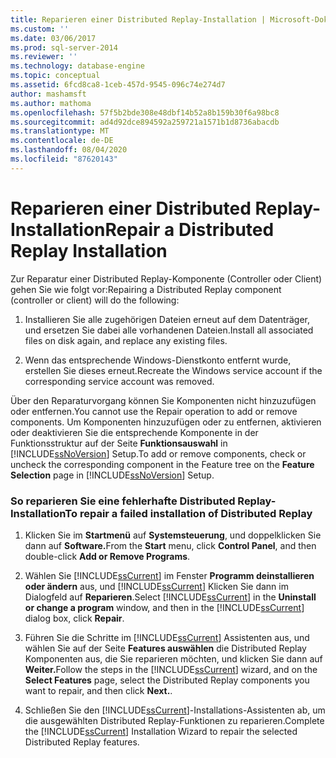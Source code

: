 ```yaml
---
title: Reparieren einer Distributed Replay-Installation | Microsoft-Dokumentation
ms.custom: ''
ms.date: 03/06/2017
ms.prod: sql-server-2014
ms.reviewer: ''
ms.technology: database-engine
ms.topic: conceptual
ms.assetid: 6fcd8ca8-1ceb-457d-9545-096c74e274d7
author: mashamsft
ms.author: mathoma
ms.openlocfilehash: 57f5b2bde308e48dbf14b52a8b159b30f6a98bc8
ms.sourcegitcommit: ad4d92dce894592a259721a1571b1d8736abacdb
ms.translationtype: MT
ms.contentlocale: de-DE
ms.lasthandoff: 08/04/2020
ms.locfileid: "87620143"
---
```

# <a name="repair-a-distributed-replay-installation"></a><span data-ttu-id="61f98-102">Reparieren einer Distributed Replay-Installation</span><span class="sxs-lookup"><span data-stu-id="61f98-102">Repair a Distributed Replay Installation</span></span>
  <span data-ttu-id="61f98-103">Zur Reparatur einer Distributed Replay-Komponente (Controller oder Client) gehen Sie wie folgt vor:</span><span class="sxs-lookup"><span data-stu-id="61f98-103">Repairing a Distributed Replay component (controller or client) will do the following:</span></span>  
  
1.  <span data-ttu-id="61f98-104">Installieren Sie alle zugehörigen Dateien erneut auf dem Datenträger, und ersetzen Sie dabei alle vorhandenen Dateien.</span><span class="sxs-lookup"><span data-stu-id="61f98-104">Install all associated files on disk again, and replace any existing files.</span></span>  
  
2.  <span data-ttu-id="61f98-105">Wenn das entsprechende Windows-Dienstkonto entfernt wurde, erstellen Sie dieses erneut.</span><span class="sxs-lookup"><span data-stu-id="61f98-105">Recreate the Windows service account if the corresponding service account was removed.</span></span>  
  
 <span data-ttu-id="61f98-106">Über den Reparaturvorgang können Sie Komponenten nicht hinzuzufügen oder entfernen.</span><span class="sxs-lookup"><span data-stu-id="61f98-106">You cannot use the Repair operation to add or remove components.</span></span> <span data-ttu-id="61f98-107">Um Komponenten hinzuzufügen oder zu entfernen, aktivieren oder deaktivieren Sie die entsprechende Komponente in der Funktionsstruktur auf der Seite **Funktionsauswahl** in [!INCLUDE[ssNoVersion](../../includes/ssnoversion-md.md)] Setup.</span><span class="sxs-lookup"><span data-stu-id="61f98-107">To add or remove components, check or uncheck the corresponding component in the Feature tree on the **Feature Selection** page in [!INCLUDE[ssNoVersion](../../includes/ssnoversion-md.md)] Setup.</span></span>  
  
### <a name="to-repair-a-failed-installation-of-distributed-replay"></a><span data-ttu-id="61f98-108">So reparieren Sie eine fehlerhafte Distributed Replay-Installation</span><span class="sxs-lookup"><span data-stu-id="61f98-108">To repair a failed installation of Distributed Replay</span></span>  
  
1.  <span data-ttu-id="61f98-109">Klicken Sie im **Startmenü** auf **Systemsteuerung**, und doppelklicken Sie dann auf **Software.**</span><span class="sxs-lookup"><span data-stu-id="61f98-109">From the **Start** menu, click **Control Panel**, and then double-click **Add or Remove Programs**.</span></span>  
  
2.  <span data-ttu-id="61f98-110">Wählen Sie [!INCLUDE[ssCurrent](../../includes/sscurrent-md.md)] im Fenster **Programm deinstallieren oder ändern** aus, und [!INCLUDE[ssCurrent](../../includes/sscurrent-md.md)] Klicken Sie dann im Dialogfeld auf **Reparieren**.</span><span class="sxs-lookup"><span data-stu-id="61f98-110">Select [!INCLUDE[ssCurrent](../../includes/sscurrent-md.md)] in the **Uninstall or change a program** window, and then in the [!INCLUDE[ssCurrent](../../includes/sscurrent-md.md)] dialog box, click **Repair**.</span></span>  
  
3.  <span data-ttu-id="61f98-111">Führen Sie die Schritte im [!INCLUDE[ssCurrent](../../includes/sscurrent-md.md)] Assistenten aus, und wählen Sie auf der Seite **Features auswählen** die Distributed Replay Komponenten aus, die Sie reparieren möchten, und klicken Sie dann auf **Weiter.**</span><span class="sxs-lookup"><span data-stu-id="61f98-111">Follow the steps in the [!INCLUDE[ssCurrent](../../includes/sscurrent-md.md)] wizard, and on the **Select Features** page, select the Distributed Replay components you want to repair, and then click **Next.**.</span></span>  
  
4.  <span data-ttu-id="61f98-112">Schließen Sie den [!INCLUDE[ssCurrent](../../includes/sscurrent-md.md)]-Installations-Assistenten ab, um die ausgewählten Distributed Replay-Funktionen zu reparieren.</span><span class="sxs-lookup"><span data-stu-id="61f98-112">Complete the [!INCLUDE[ssCurrent](../../includes/sscurrent-md.md)] Installation Wizard to repair the selected Distributed Replay features.</span></span>  
  
  
